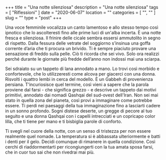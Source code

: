 +++
title = "Una notte silenziosa"
description = "Una notte silenziosa"
tags = [ "Riflessioni" ]
date = "2020-06-07"
location = ""
categories = [
  "",
  ""
]
slug = ""
type = "post"
+++

Una voce femminile vocalizza un canto lamentoso e allo stesso tempo così ipnotico che lo ascolteresti fino alle prime luci di un'alba incerta. È una notte fresca e silenziosa. Il frinire delle cicale sembra essersi ammutolito in segno di rispetto. Dalla fessura delle vetrate del soggiorno s’insinua una goffa corrente d’aria che ti procura un brivido. Ti è sempre piaciuto provare una sensazione di freddo sulla pelle. Ciò ti ricorda che sei vivo. Solo ora realizzi perché durante le giornate più fredde dell’anno non indossi mai una sciarpa. 

Sei sdraiato su un tappeto di lana annodato a mano. Lo trovi così morbido e confortevole, che lo utilizzeresti come alcova per giacerci con una donna. Risvolti i quattro lembi in cerca del modello. È un Gabbeh di provenienza persiana. T’incuriosisce quel termine, così vieni a sapere che la parola proviene dal farsi - che significa grezzo - e descrive un tappeto dai motivi primitivi, annodato dai nomadi Qashqai del sud-ovest dell'Iran. Non sei mai stato in quella zona del pianeta, così provi a immaginare come potrebbe essere. Ti perdi nei paesaggi della tua immaginazione fino a lasciarti cadere in un sonno profondo. Sogni distese deserte, un gregge di pecore al tuo seguito e una donna Qashqai con i capelli intrecciati e un copricapo color lilla, che ti tiene per mano e ti bisbiglia parole di conforto.

Ti svegli nel cuore della notte, con un senso di tristezza per non essere realmente quel nomade. La temperatura si è abbassata ulteriormente e batti i denti per il gelo. Decidi comunque di rimanere in quella condizione. Così cerchi di riaddormentarti per ricongiungerti con la tua amata sposa farsi, che in cuor tuo sai che non rivedrai mai più. 


